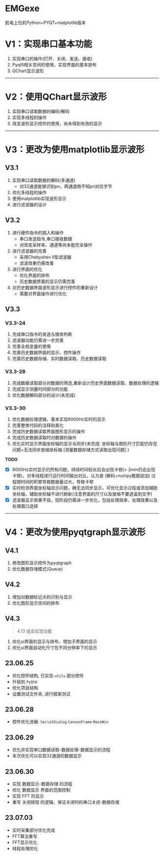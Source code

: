 # EMGexe
肌电上位机Python+PYQT+matplotlib版本

# V1：实现串口基本功能
1. 实现串口的操作(打开、关闭、发送、接收)
2. Pyqt5相关空间的使用，实现界面的基本排布
3. QChart显示波形

--------------
# V2：使用QChart显示波形
1. 实现串口读取数据的编码/解码
2. 实现多线程的操作
3. 改变波形显示控件的使用，尚未得到有效的显示

---------------
# V3：更改为使用matplotlib显示波形
## V3.1
1. 实现串口读取数据的解码(多通道)   
   - 对32通道能够识别pn，两通道商不知pn对应字节
2. 优化多线程的操作
3. 使用matplotlib实现波形显示
4. 进行滤波器的设计

## V3.2
1. 进行硬件指令的插入和操作
    - 串口发送指令,串口接收数据
    - 对改变采样率、通道等尚未能完全操作
2. 进行滤波器的完善
   - 采用Chebyshev II型滤波器
   - 滤波效果仍需改善
3. 进行界面的优化
   - 优化界面的排布
   - 历史数据界面的显示仍需完善
4. 对历史数据界面波形显示进行控件的重新设计
   - 需要对界面操作进行优化

## V3.3
### V3.3-24
1. 完成串口指令的发送与接收判断
2. 滤波器功能仍需进一步完善
3. 完善全局变量的使用
4. 完善历史数据界面的显示、控件操作
5. 完善历史数据存储、实时数据读取、历史数据读取

### V3.3-28
1. 完成数据读取部分对数据的筛选,重新设计历史界面数据读取、数据处理的逻辑
2. 完成显示测量时间部分的功能
3. 优化数据解码部分的设计(未完成)


### V3.3-30
1. 优化数据处理逻辑，基本实现8000Hz实时的显示
2. 完善整体代码的注释和美化
3. 完成历史数据读取界面图形显示的操作
4. 完成历史数据读取时对数据的操作
5. 优化实时显示界面坐标轴的显示与同步(未完成: 坐标轴与图形尺寸匹配仍存在问题+无法同步放缩坐标轴  \[测量数据存储方式读取出现问题\] )
   

**TODO**
- [x] 8000Hz实时显示仍然有问题，持续时间较长后会出现卡顿(> 2min仍会出现卡顿)，对多线程进行运行时间输出对比，认为是 (解码+numpy数据追加) 过程随时间的积累导致数据量过大，导致卡顿
- [x] 实时检测界面坐标轴显示问题，确无法同步显示，可优化显示过程或添加辅助坐标轴，辅助坐标轴不进行刷新(注意界面的尺寸以及放缩不要遮盖到文字)
- [x] 滤波器显示效果不佳，现阶段仍需进一步优化，包括处理效率、处理效果以及处理窗口选择

-----------------------

# V4：更改为使用pyqtgraph显示波形

## V4.1
1. 修改图形显示控件为pyqtgraph
2. 优化数据存储模式(Queue)

## V4.2
1. 增加对数据标记点的识别与显示
2. 优化图形显示空间的排布

## V4.3
> 4.13 组会实现功能
1. 优化ui界面的显示与排布，增加子界面的显示
2. 优化ui界面自动化尺寸在不同分辨率下的显示

## 23.06.25

-  优化控件结构, 已实现 `utils` 部分控件
-  升级到 `PyQt6`
-  优化项目结构
-  设置测试文件夹, 进行框架测试

## 23.06.28

- 控件优化进展: `SerialDialog` `CanvasFrame` `MainWin`

## 23.06.29

- 优化并实现串口数据读取-数据处理-数据显示的流程
- 本次优化可以实现32通道的数据显示

## 23.06.30

- 实现 数据显示-数据存储 的流程
- 优化 数据显示 界面的范围控制
- 实现 FFT 的显示
- 重写 关闭按钮 的逻辑，保证关闭时的串口关闭-数据存储

## 23.07.03

- 实时采集部分优化完成
- FFT算法重写
- FFT显示优化
- 线程处理优化